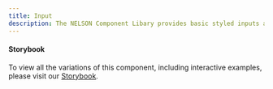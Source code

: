 ```yaml
---
title: Input
description: The NELSON Component Libary provides basic styled inputs and textareas
---
```


<framework-tabs></framework-tabs>

#### Storybook

To view all the variations of this component, including interactive examples, please visit our [Storybook](https://react-storybook.royalnavy.io/?selectedKind=Input&full=0&addons=0&stories=1&panelRight=0&addonPanel=storybook%2Factions%2Factions-panel&show-info=0&source=0).